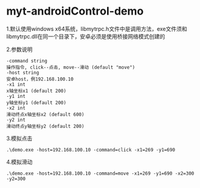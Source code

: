 # myt-androidControl-demo

1.默认使用windows x64系统，libmytrpc.h文件中是调用方法，exe文件须和libmytrpc.dll在同一个目录下，安卓必须是使用桥接网络模式创建的

2.参数说明

    -command string
    操作指令, click--点击, move--滑动 (default "move")
    -host string
    安卓host，例192.168.100.10
    -x1 int
    x轴坐标x1 (default 200)
    -y1 int
    y轴坐标y1 (default 200)
    -x2 int
    滑动终点x轴坐标x2 (default 600)
    -y2 int
    滑动终点y轴坐标y2 (default 200)

3.模拟点击

    .\demo.exe -host=192.168.100.10 -command=click -x1=269 -y1=690

4.模拟滑动

    .\demo.exe -host=192.168.100.10 -command=move -x1=269 -y1=690 -x2=300 -y2=300